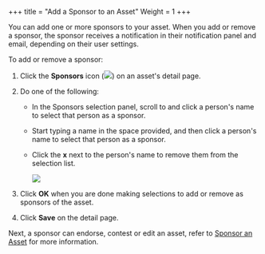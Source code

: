 +++
title = "Add a Sponsor to an Asset"
Weight = 1
+++



You can add one or more sponsors to your asset. When you add or remove a
sponsor, the sponsor receives a notification in their notification panel
and email, depending on their user settings.

To add or remove a sponsor:

1.  Click the **Sponsors** icon
    (![](Resources/Images/sponsors_icon.png)) on an asset's detail page.
2.  Do one of the following:

    -   In the Sponsors selection panel, scroll to and click a person's
        name to select that person as a sponsor.

    -   Start typing a name in the space provided, and then click a
        person's name to select that person as a sponsor.

    <!-- -->

    -   Click the **x** next to the person's name to remove them from
        the selection list.

        ![](Resources/Images/Sponsors_Panel.png)

3.  Click **OK** when you are done making selections to add or remove as
    sponsors of the asset.
4.  Click **Save** on the detail page.

Next, a sponsor can endorse, contest or edit an asset, refer to [Sponsor
an Asset](Sponsor%20an%20Asset.htm) for more information.
